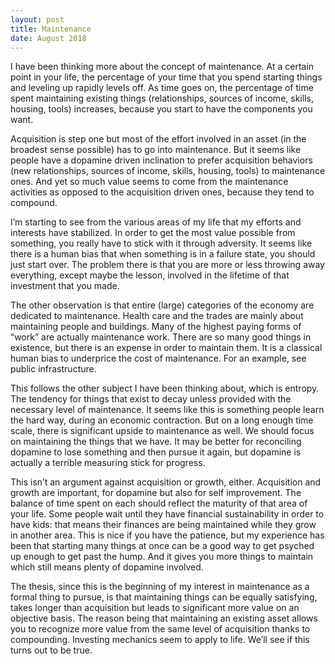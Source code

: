 ```yaml
---
layout: post
title: Maintenance
date: August 2018
---
```

I have been thinking more about the concept of maintenance. At a certain point in your life, the percentage of your time that you spend starting things and leveling up rapidly levels off. As time goes on, the percentage of time spent maintaining existing things (relationships, sources of income, skills, housing, tools) increases, because you start to have the components you want.

Acquisition is step one but most of the effort involved in an asset (in the broadest sense possible) has to go into maintenance. But it seems like people have a dopamine driven inclination to prefer acquisition behaviors (new relationships, sources of income, skills, housing, tools) to maintenance ones. And yet so much value seems to come from the maintenance activities as opposed to the acquisition driven ones, because they tend to compound.

I’m starting to see from the various areas of my life that my efforts and interests have stabilized. In order to get the most value possible from something, you really have to stick with it through adversity. It seems like there is a human bias that when something is in a failure state, you should just start over. The problem there is that you are more or less throwing away everything, except maybe the lesson, involved in the lifetime of that investment that you made.

The other observation is that entire (large) categories of the economy are dedicated to maintenance. Health care and the trades are mainly about maintaining people and buildings. Many of the highest paying forms of “work” are actually maintenance work. There are so many good things in existence, but there is an expense in order to maintain them. It is a classical human bias to underprice the cost of maintenance. For an example, see public infrastructure.

This follows the other subject I have been thinking about, which is entropy. The tendency for things that exist to decay unless provided with the necessary level of maintenance. It seems like this is something people learn the hard way, during an economic contraction. But on a long enough time scale, there is significant upside to maintenance as well. We should focus on maintaining the things that we have. It may be better for reconciling dopamine to lose something and then pursue it again, but dopamine is actually a terrible measuring stick for progress.

This isn’t an argument against acquisition or growth, either. Acquisition and growth are important, for dopamine but also for self improvement. The balance of time spent on each should reflect the maturity of that area of your life. Some people wait until they have financial sustainability in order to have kids: that means their finances are being maintained while they grow in another area. This is nice if you have the patience, but my experience has been that starting many things at once can be a good way to get psyched up enough to get past the hump. And it gives you more things to maintain which still means plenty of dopamine involved.

The thesis, since this is the beginning of my interest in maintenance as a formal thing to pursue, is that maintaining things can be equally satisfying, takes longer than acquisition but leads to significant more value on an objective basis. The reason being that maintaining an existing asset allows you to recognize more value from the same level of acquisition thanks to compounding. Investing mechanics seem to apply to life. We’ll see if this turns out to be true.
